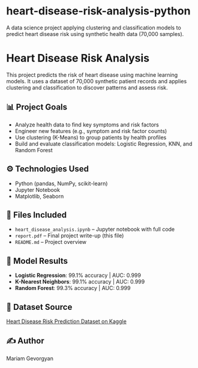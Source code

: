 # heart-disease-risk-analysis-python
A data science project applying clustering and classification models to predict heart disease risk using synthetic health data (70,000 samples).

# Heart Disease Risk Analysis

This project predicts the risk of heart disease using machine learning models. It uses a dataset of 70,000 synthetic patient records and applies clustering and classification to discover patterns and assess risk.

## 📊 Project Goals
- Analyze health data to find key symptoms and risk factors
- Engineer new features (e.g., symptom and risk factor counts)
- Use clustering (K-Means) to group patients by health profiles
- Build and evaluate classification models: Logistic Regression, KNN, and Random Forest

## ⚙️ Technologies Used
- Python (pandas, NumPy, scikit-learn)
- Jupyter Notebook
- Matplotlib, Seaborn

## 📁 Files Included
- `heart_disease_analysis.ipynb` – Jupyter notebook with full code
- `report.pdf` – Final project write-up (this file)
- `README.md` – Project overview

## 🧠 Model Results
- **Logistic Regression**: 99.1% accuracy | AUC: 0.999
- **K-Nearest Neighbors**: 99.1% accuracy | AUC: 0.999
- **Random Forest**: 99.3% accuracy | AUC: 0.999

## 📍 Dataset Source
[Heart Disease Risk Prediction Dataset on Kaggle](https://www.kaggle.com/datasets/mahatiratusher/heart-disease-risk-prediction-dataset)

## ✍️ Author
Mariam Gevorgyan
